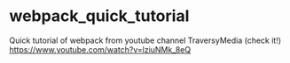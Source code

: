 # webpack_quick_tutorial

Quick tutorial of webpack from youtube channel TraversyMedia (check it!)
https://www.youtube.com/watch?v=lziuNMk_8eQ

